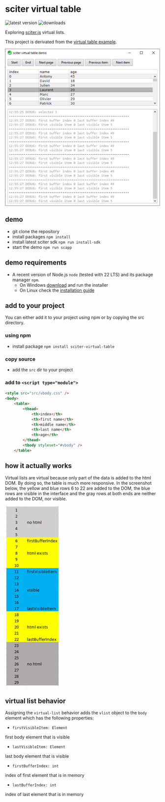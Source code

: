 # sciter virtual table

![latest version](https://img.shields.io/npm/v/sciter-virtual-table.svg)
![downloads](https://img.shields.io/npm/dy/sciter-virtual-table.svg)

Exploring [sciter.js](https://sciter.com/) virtual lists.

This project is derivated from the [virtual table example](https://github.com/c-smile/sciter-js-sdk/blob/main/samples.sciter/virtual-list/test-table.htm).

![sciter virtual table screenshot](https://github.com/8ctopus/sciter-virtual-table/raw/master/screenshot.png)

## demo

- git clone the repository
- install packages `npm install`
- install latest sciter sdk `npm run install-sdk`
- start the demo `npm run scapp`

## demo requirements

- A recent version of Node.js `node` (tested with 22 LTS) and its package manager `npm`.
    - On Windows [download](https://nodejs.dev/download/) and run the installer
    - On Linux check the [installation guide](https://www.digitalocean.com/community/tutorials/how-to-install-node-js-on-ubuntu-20-04#option-2-%E2%80%94-installing-node-js-with-apt-using-a-nodesource-ppa)

## add to your project

You can either add it to your project using npm or by copying the src directory.

### using npm

- install package `npm install sciter-virtual-table`

### copy source

- add the `src` dir to your project

### add to `<script type="module">`

```html
<style src="src/vbody.css" />
<body>
    <table>
        <thead>
            <th>index</th>
            <th>first name</th>
            <th>middle name</th>
            <th>last name</th>
            <th>age</th>
        </thead>
        <tbody styleset="#vbody" />
    </table>
```

## how it actually works

Virtual lists are virtual because only part of the data is added to the html DOM. By doing so, the table is much more responsive. In the screenshot below, the yellow and blue rows 6 to 22 are added to the DOM, the blue rows are visible in the interface and the gray rows at both ends are neither added to the DOM, nor visible.

![virtual-list screenshot](https://github.com/8ctopus/sciter-virtual-table/raw/master/virtual-list.png)

## virtual list behavior

Assigning the `virtual-list` behavior adds the `vlist` object to the `body` element which has the following properties:

- `firstVisibleItem: Element`

first body element that is visible

- `lastVisibleItem: Element`

last body element that is visible

- `firstBufferIndex: int`

index of first element that is in memory

- `lastBufferIndex: int`

index of last element that is in memory
